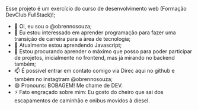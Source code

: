 Esse projeto é um exercício do curso de desenvolvimento web (Formação DevClub FullStack)!;
- 👋 Oi, eu sou o @obrennosouza;
- 👀 Eu estou interessado em aprender programação para fazer uma transição de carreira para a àrea de tecnologia;
- 🌱 Atualmente estou aprendendo Javascript;
- 💞️ Estou procurando aprender o máximo que posso para poder participar de projetos, inicialmente no frontend, mas já mirando no backend também;
- 📫 É possivel entrar em contato comigo via Direc aqui no github e também no instagtram @obrennosouza;
- 😄 Pronouns: BOBAGEM! Me chame de DEV.
- ⚡ Fato engraçado sobre mim: Eu gosto do cheiro que sai dos escapamentos de caminhão e onibus movidos à diesel.
